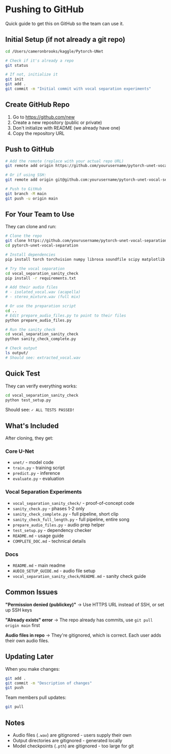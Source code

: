 # Pushing to GitHub

Quick guide to get this on GitHub so the team can use it.

## Initial Setup (if not already a git repo)

```bash
cd /Users/cameronbrooks/kaggle/Pytorch-UNet

# Check if it's already a repo
git status

# If not, initialize it
git init
git add .
git commit -m "Initial commit with vocal separation experiments"
```

## Create GitHub Repo

1. Go to https://github.com/new
2. Create a new repository (public or private)
3. Don't initialize with README (we already have one)
4. Copy the repository URL

## Push to GitHub

```bash
# Add the remote (replace with your actual repo URL)
git remote add origin https://github.com/yourusername/pytorch-unet-vocal-separation.git

# Or if using SSH:
git remote add origin git@github.com:yourusername/pytorch-unet-vocal-separation.git

# Push to GitHub
git branch -M main
git push -u origin main
```

## For Your Team to Use

They can clone and run:

```bash
# Clone the repo
git clone https://github.com/yourusername/pytorch-unet-vocal-separation.git
cd pytorch-unet-vocal-separation

# Install dependencies
pip install torch torchvision numpy librosa soundfile scipy matplotlib

# Try the vocal separation
cd vocal_separation_sanity_check
pip install -r requirements.txt

# Add their audio files
# - isolated_vocal.wav (acapella)
# - stereo_mixture.wav (full mix)

# Or use the preparation script
cd ..
# Edit prepare_audio_files.py to point to their files
python prepare_audio_files.py

# Run the sanity check
cd vocal_separation_sanity_check
python sanity_check_complete.py

# Check output
ls output/
# Should see: extracted_vocal.wav
```

## Quick Test

They can verify everything works:

```bash
cd vocal_separation_sanity_check
python test_setup.py
```

Should see: `✓ ALL TESTS PASSED!`

## What's Included

After cloning, they get:

### Core U-Net
- `unet/` - model code
- `train.py` - training script
- `predict.py` - inference
- `evaluate.py` - evaluation

### Vocal Separation Experiments
- `vocal_separation_sanity_check/` - proof-of-concept code
- `sanity_check.py` - phases 1-2 only
- `sanity_check_complete.py` - full pipeline, short clip
- `sanity_check_full_length.py` - full pipeline, entire song
- `prepare_audio_files.py` - audio prep helper
- `test_setup.py` - dependency checker
- `README.md` - usage guide
- `COMPLETE_DOC.md` - technical details

### Docs
- `README.md` - main readme
- `AUDIO_SETUP_GUIDE.md` - audio file setup
- `vocal_separation_sanity_check/README.md` - sanity check guide

## Common Issues

**"Permission denied (publickey)"**
→ Use HTTPS URL instead of SSH, or set up SSH keys

**"Already exists" error**
→ The repo already has commits, use `git pull origin main` first

**Audio files in repo**
→ They're gitignored, which is correct. Each user adds their own audio files.

## Updating Later

When you make changes:

```bash
git add .
git commit -m "Description of changes"
git push
```

Team members pull updates:

```bash
git pull
```

## Notes

- Audio files (`.wav`) are gitignored - users supply their own
- Output directories are gitignored - generated locally
- Model checkpoints (`.pth`) are gitignored - too large for git

